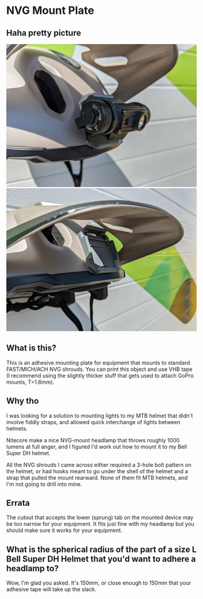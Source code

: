 # NVG Mount Plate

## Haha pretty picture

![Headlamp attached to mount on helmet](https://github.com/asteli/mech/raw/main/nvg-shroud/assets/mounted.jpg "Mounted with headlamp.")
![Mount on helmet, no device.](https://github.com/asteli/mech/raw/main/nvg-shroud/assets/unmounted.jpg "On helmet, nothing installed.")


## What is this?
This is an adhesive mounting plate for equipment that mounts to standard FAST/MICH/ACH NVG shrouds. You can print this object and use VHB tape (I recommend using the slightly thicker stuff that gets used to attach GoPro mounts, T=1.6mm).

## Why tho
I was looking for a solution to mounting lights to my MTB helmet that didn't involve fiddly straps, and allowed quick interchange of lights between helmets.

Nitecore make a nice NVG-mount headlamp that throws roughly 1000 lumens at full anger, and I figured I'd work out how to mount it to my Bell Super DH helmet.

All the NVG shrouds I came across either required a 3-hole bolt pattern on the helmet, or had hooks meant to go under the shell of the helmet and a strap that pulled the mount rearward. None of them fit MTB helmets, and I'm not going to drill into mine.

## Errata
The cutout that accepts the lower (sprung) tab on the mounted device may be too narrow for your equipment. It fits just fine with my headlamp but you should make sure it works for your equipment.

## What is the spherical radius of the part of a size L Bell Super DH Helmet that you'd want to adhere a headlamp to?
Wow, I'm glad you asked. It's 150mm, or close enough to 150mm that your adhesive tape will take up the slack.